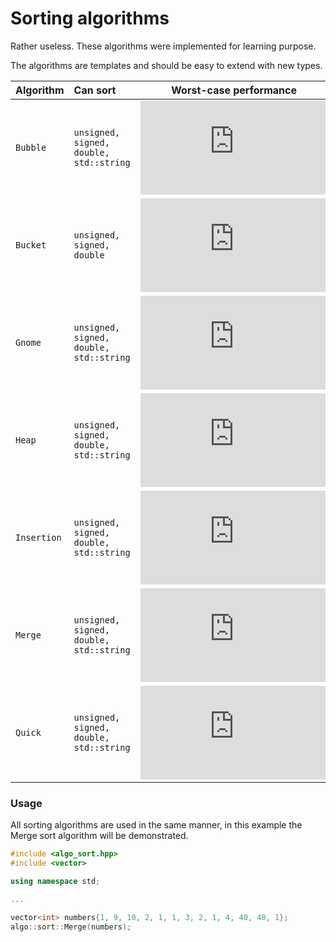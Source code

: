 Sorting algorithms
==============
Rather useless. These algorithms were implemented for learning purpose.

The algorithms are templates and should be easy to extend with new types.

|Algorithm|Can sort| Worst-case performance | Average performance |
|---|:---|:---:|:---:|
|`Bubble     `    |`unsigned, signed, double, std::string`       |![e](https://private.codecogs.com/gif.latex?n%5E2)                                                |![e](https://private.codecogs.com/gif.latex?n%5E2) |
|`Bucket     `    |`unsigned, signed, double`                    |![e](https://private.codecogs.com/gif.latex?n%5E2)                                                |![e](https://private.codecogs.com/gif.latex?O%5Cleft%20%28%20n%20&plus;%20%5Cfrac%7Bn%5E2%7D%7Bk%7D%20&plus;%20k%20%5Cright%20%29)|
|`Gnome      `    |`unsigned, signed, double, std::string`       |![e](https://private.codecogs.com/gif.latex?n%5E2)                                                |![e](https://private.codecogs.com/gif.latex?n%5E2)|
|`Heap       `    |`unsigned, signed, double, std::string`       |![e](https://private.codecogs.com/gif.latex?O%5Cleft%20%28%20n%20%5Clog%20n%20%5Cright%20%29)     |![e](https://private.codecogs.com/gif.latex?O%5Cleft%20%28%20n%20%5Clog%20n%20%5Cright%20%29) |
|`Insertion  `    |`unsigned, signed, double, std::string`       |![e](https://private.codecogs.com/gif.latex?n%5E2)                                                |![e](https://private.codecogs.com/gif.latex?n%5E2)|
|`Merge      `    |`unsigned, signed, double, std::string`       |![e](https://private.codecogs.com/gif.latex?O%5Cleft%20%28%20n%20%5Clog%20n%20%5Cright%20%29)     |![e](https://private.codecogs.com/gif.latex?O%5Cleft%20%28%20n%20%5Clog%20n%20%5Cright%20%29) |
|`Quick      `    |`unsigned, signed, double, std::string`       |![e](https://private.codecogs.com/gif.latex?n%5E2)                                                |![e](https://private.codecogs.com/gif.latex?O%5Cleft%20%28%20n%20%5Clog%20n%20%5Cright%20%29) |

### Usage
All sorting algorithms are used in the same manner, in this example the Merge sort algorithm will be demonstrated.

```cpp
#include <algo_sort.hpp>
#include <vector>

using namespace std;

...

vector<int> numbers{1, 9, 10, 2, 1, 1, 3, 2, 1, 4, 40, 40, 1};
algo::sort::Merge(numbers);
```